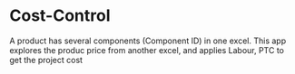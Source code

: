 # Cost-Control
A product has several components (Component ID) in one excel. This app explores the produc price from another excel, and applies Labour, PTC to get the project cost

